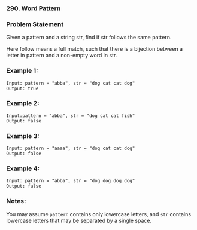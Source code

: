 ### 290. Word Pattern

### Problem Statement
Given a pattern and a string str, find if str follows the same pattern.

Here follow means a full match, such that there is a bijection between a letter in pattern and a non-empty word in str.

### Example 1:
```
Input: pattern = "abba", str = "dog cat cat dog"
Output: true
```

### Example 2:
```
Input:pattern = "abba", str = "dog cat cat fish"
Output: false
```

### Example 3:
```
Input: pattern = "aaaa", str = "dog cat cat dog"
Output: false
```

### Example 4:
```
Input: pattern = "abba", str = "dog dog dog dog"
Output: false
```

### Notes:
You may assume ```pattern``` contains only lowercase letters, and ```str``` contains lowercase letters that may be separated by a single space.